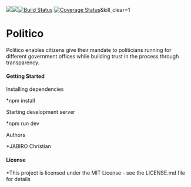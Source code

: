 <a href="https://codeclimate.com/github/codeclimate/codeclimate/maintainability"><img src="https://api.codeclimate.com/v1/badges/a99a88d28ad37a79dbf6/maintainability" /></a><a href="https://codeclimate.com/github/jabichris/Politico-v1/test_coverage"><img src="https://api.codeclimate.com/v1/badges/ec520af03ed3f1659047/test_coverage" /></a>[![Build Status](https://travis-ci.org/jabichris/Politico-v1.svg?branch=develop)](https://travis-ci.org/jabichris/Politico-v1)
[![Coverage Status](https://coveralls.io/repos/github/jabichris/Politico-v1/badge.svg)](https://coveralls.io/github/jabichris/Politico-v1)&kill_clear=1

# Politico

Politico enables citizens give their mandate to politicians running for different government offices while building trust in the process through transparency.

#### Getting Started

Installing dependencies

*npm install

Starting development server

*npm run dev

Authors

*JABIRO Christian

#### License

*This project is licensed under the MIT License - see the LICENSE.md file for details
